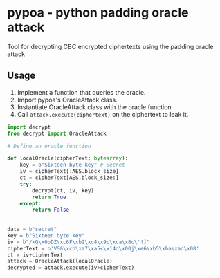 # pypoa - python padding oracle attack
Tool for decrypting CBC encrypted ciphertexts using the padding oracle attack

## Usage
1. Implement a function that queries the oracle.
2. Import pypoa's OracleAttack class.
3. Instantiate OracleAttack class with the oracle function
4. Call `attack.execute(ciphertext)` on the ciphertext to leak it.

```python
import decrypt
from decrypt import OracleAttack

# Define an oracle function

def localOracle(cipherText: bytearray):
    key = b"Sixteen byte key" # Secret
    iv = cipherText[:AES.block_size]
    ct = cipherText[AES.block_size:]
    try:
        decrypt(ct, iv, key)
        return True
    except:
        return False
        
       
data = b"secret"
key = b"Sixteen byte key" 
iv = b"/kQ\x0bDZ\xc6F\xb2\xc4\x9c\xca\x8c\'!]"
cipherText = b'VS&\xcb\xa7\xa5<\x14d\x00j\xe6\xb5\xba\xad\x08'
ct = iv+cipherText
attack = OracleAttack(localOracle)
decrypted = attack.execute(iv+cipherText)
 ```


